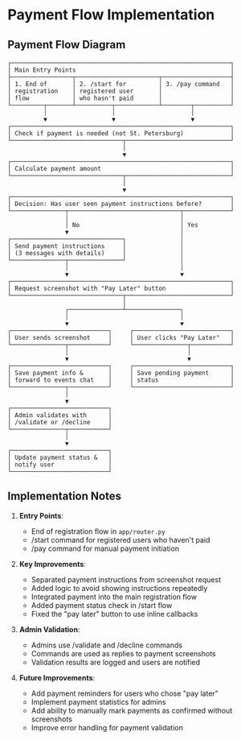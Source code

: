 # Payment Flow Implementation

## Payment Flow Diagram

```
┌─────────────────────────────────────────────────────────────┐
│ Main Entry Points                                           │
├─────────────────┬───────────────────────┬───────────────────┤
│ 1. End of       │ 2. /start for         │ 3. /pay command   │
│ registration    │ registered user       │                   │
│ flow            │ who hasn't paid       │                   │
└─────────┬───────┴──────────┬────────────┴────────┬──────────┘
          │                  │                     │
          ▼                  ▼                     ▼
┌─────────────────────────────────────────────────────────────┐
│ Check if payment is needed (not St. Petersburg)             │
└───────────────────────────────┬─────────────────────────────┘
                                │
                                ▼
┌─────────────────────────────────────────────────────────────┐
│ Calculate payment amount                                    │
└───────────────────────────────┬─────────────────────────────┘
                                │
                                ▼
┌─────────────────────────────────────────────────────────────┐
│ Decision: Has user seen payment instructions before?        │
└───────────────┬───────────────────────────────┬─────────────┘
                │                               │
                │ No                            │ Yes
                ▼                               │
┌───────────────────────────────┐               │
│ Send payment instructions     │               │
│ (3 messages with details)     │               │
└───────────────┬───────────────┘               │
                │                               │
                ▼                               ▼
┌─────────────────────────────────────────────────────────────┐
│ Request screenshot with "Pay Later" button                  │
└───────────────────────────────┬─────────────────────────────┘
                                │
                ┌───────────────┴───────────────┐
                │                               │
                ▼                               ▼
┌───────────────────────────┐     ┌───────────────────────────┐
│ User sends screenshot     │     │ User clicks "Pay Later"   │
└───────────────┬───────────┘     └───────────────┬───────────┘
                │                                 │
                ▼                                 ▼
┌───────────────────────────┐     ┌───────────────────────────┐
│ Save payment info &       │     │ Save pending payment      │
│ forward to events chat    │     │ status                    │
└───────────────┬───────────┘     └───────────────────────────┘
                │
                ▼
┌───────────────────────────┐
│ Admin validates with      │
│ /validate or /decline     │
└───────────────┬───────────┘
                │
                ▼
┌───────────────────────────┐
│ Update payment status &   │
│ notify user               │
└───────────────────────────┘
```

## Implementation Notes

1. **Entry Points**:
   - End of registration flow in `app/router.py`
   - /start command for registered users who haven't paid
   - /pay command for manual payment initiation

2. **Key Improvements**:
   - Separated payment instructions from screenshot request
   - Added logic to avoid showing instructions repeatedly
   - Integrated payment into the main registration flow
   - Added payment status check in /start flow
   - Fixed the "pay later" button to use inline callbacks

3. **Admin Validation**:
   - Admins use /validate and /decline commands
   - Commands are used as replies to payment screenshots
   - Validation results are logged and users are notified

4. **Future Improvements**:
   - Add payment reminders for users who chose "pay later"
   - Implement payment statistics for admins
   - Add ability to manually mark payments as confirmed without screenshots
   - Improve error handling for payment validation 